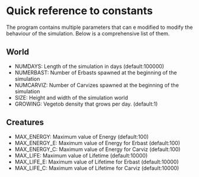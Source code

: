 # Quick reference to constants
The program contains multiple parameters that can e modified to modify the behaviour of the simulation. Below is a comprehensive list of them.

## World

- NUMDAYS: Length of the simulation in days (default:100000)
- NUMERBAST: Number of Erbasts spawned at the beginning of the simulation
- NUMCARVIZ: Number of Carvizes spawned at the beginning of the simulation
- SIZE: Height and width of the simulation world
- GROWING: Vegetob density that grows per day. (default:1)

## Creatures
- MAX_ENERGY: Maximum value of Energy (default:100)
- MAX_ENERGY_E: Maximum value of Energy for Erbast (default:100)
- MAX_ENERGY_C: Maximum value of Energy for Carviz (default:100)
- MAX_LIFE: Maximum value of Lifetime (default:10000)
- MAX_LIFE_E: Maximum value of Lifetime for Erbast (default:10000)
- MAX_LIFE_C: Maximum value of Lifetime for Carviz (default:10000)